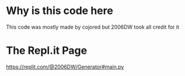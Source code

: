 # Why is this code here
This code was mostly made by cojored but 2006DW took all credit for it

# The Repl.it Page
https://replit.com/@2006DW/Generator#main.py

